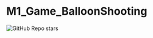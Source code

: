 # M1_Game_BalloonShooting

![GitHub Repo stars](https://img.shields.io/github/stars/Tumaskar/M1_Game_BalloonShooting?style=for-the-badge)



